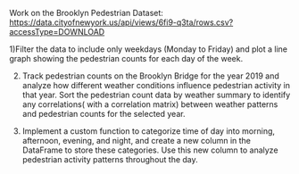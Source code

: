 Work on the Brooklyn Pedestrian Dataset: https://data.cityofnewyork.us/api/views/6fi9-q3ta/rows.csv?accessType=DOWNLOAD

1)Filter the data to include only weekdays (Monday to Friday) and plot a line graph showing the pedestrian counts for each day of the week.

2) Track pedestrian counts on the Brooklyn Bridge for the year 2019 and analyze how different weather conditions influence pedestrian activity in that year. Sort the pedestrian count data by weather summary to identify any correlations( with a correlation matrix) between weather patterns and pedestrian counts for the selected year.

3) Implement a custom function to categorize time of day into morning, afternoon, evening, and night, and create a new column in the DataFrame to store these categories. Use this new column to analyze pedestrian activity patterns throughout the day.
